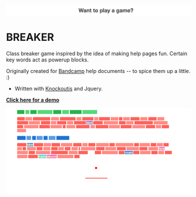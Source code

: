 [![screenie](screenshots/bss3.png?raw=true)](http://resume.nathanwillson.com/breaker/help.html)

<h1>BREAKER</h1>

<p>
  Class breaker game inspired by the idea of making help pages fun. Certain key words act as powerup blocks. 
</p>

<p>
  Originally created for <a href="https://bandcamp.com">Bandcamp</a> help documents -- to spice them up a little. :)
</p>

<ul>
  <li>Written with <a href="http://knockoutjs.com/">Knockoutjs</a> and Jquery.</li>
</ul>

**[Click here for a demo](https://breaker.nathanwillson.com/)**

![screenie_2](screenshots/bss2.png?raw=true)

